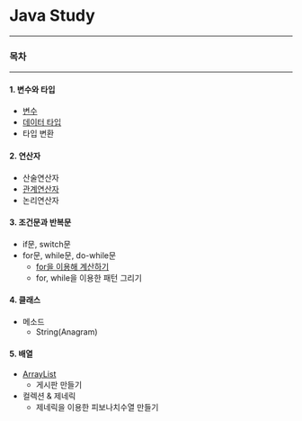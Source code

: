 # Java Study
- - -
### 목차

- - -
#### 1. 변수와 타입
- [변수](https://github.com/iNusz/Java-Study/blob/master/Java/변수와%20타입/변수.md)
- [데이터 타입](https://github.com/iNusz/Java-Study/blob/master/Java/변수와%20타입/데이터%20타입.md#예제)
- 타입 변환

#### 2. 연산자
- 산술연산자
- [관계연산자](https://github.com/iNusz/Java-Study/blob/master/Java/연산자/관계연산자.md)
- 논리연산자

#### 3. 조건문과 반복문
- if문, switch문 
- for문, while문, do-while문
	- [for을 이용해 계산하기](https://github.com/iNusz/Java-Study/blob/master/Java/조건문과%20반복문/for문%2C%20while문%2C%20do-while문/for을%20이용해%20계산.md)
	- for, while을 이용한 패턴 그리기

#### 4. 클래스
- 메소드
	- String(Anagram)

#### 5. 배열
- [ArrayList](https://github.com/iNusz/Java-Study/blob/master/Java/배열/ArrayList/ArrayList.md)
	- 게시판 만들기
- 컬렉션 & 제네릭
	- 제네릭을 이용한 피보나치수열 만들기


